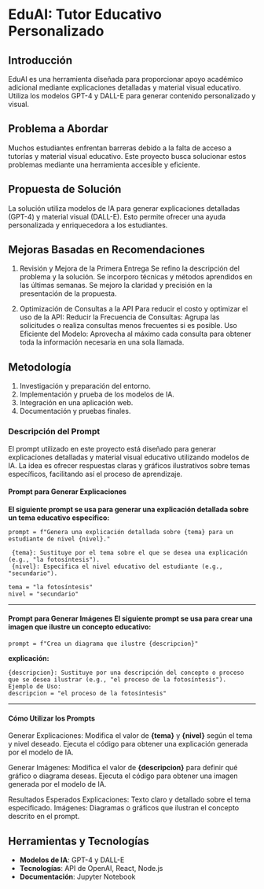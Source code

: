 # EduAI: Tutor Educativo Personalizado

## Introducción
EduAI es una herramienta diseñada para proporcionar apoyo académico adicional mediante explicaciones detalladas y material visual educativo. Utiliza los modelos GPT-4 y DALL-E para generar contenido personalizado y visual.

## Problema a Abordar
Muchos estudiantes enfrentan barreras debido a la falta de acceso a tutorías y material visual educativo. Este proyecto busca solucionar estos problemas mediante una herramienta accesible y eficiente.

## Propuesta de Solución
La solución utiliza modelos de IA para generar explicaciones detalladas (GPT-4) y material visual (DALL-E). Esto permite ofrecer una ayuda personalizada y enriquecedora a los estudiantes.

## Mejoras Basadas en Recomendaciones
1. Revisión y Mejora de la Primera Entrega
Se refino la descripción del problema y la solución.
Se incorporo técnicas y métodos aprendidos en las últimas semanas.
Se mejoro la claridad y precisión en la presentación de la propuesta.

2. Optimización de Consultas a la API
Para reducir el costo y optimizar el uso de la API:
Reducir la Frecuencia de Consultas: Agrupa las solicitudes o realiza consultas menos frecuentes si es posible.
Uso Eficiente del Modelo: Aprovecha al máximo cada consulta para obtener toda la información necesaria en una sola llamada.

## Metodología
1. Investigación y preparación del entorno.
2. Implementación y prueba de los modelos de IA.
3. Integración en una aplicación web.
4. Documentación y pruebas finales.

### Descripción del Prompt 
El prompt utilizado en este proyecto está diseñado para generar explicaciones detalladas y material visual educativo utilizando modelos de IA. La idea es ofrecer respuestas claras y gráficos ilustrativos sobre temas específicos, facilitando así el proceso de aprendizaje. 
#### Prompt para Generar Explicaciones 
**El siguiente prompt se usa para generar una explicación detallada sobre un tema educativo específico:** 
```
prompt = f"Genera una explicación detallada sobre {tema} para un estudiante de nivel {nivel}."
```

```Descripción:
 {tema}: Sustituye por el tema sobre el que se desea una explicación (e.g., "la fotosíntesis").
 {nivel}: Especifica el nivel educativo del estudiante (e.g., "secundario").
```

```Ejemplo de uso:
tema = "la fotosíntesis"
nivel = "secundario"
```
----------------------
#### Prompt para Generar Imágenes El siguiente prompt se usa para crear una imagen que ilustre un concepto educativo:
```
prompt = f"Crea un diagrama que ilustre {descripcion}"
```

**explicación:**
```
{descripcion}: Sustituye por una descripción del concepto o proceso que se desea ilustrar (e.g., "el proceso de la fotosíntesis").
Ejemplo de Uso:
descripcion = "el proceso de la fotosíntesis"
```
-----------------------
#### Cómo Utilizar los Prompts
Generar Explicaciones:
Modifica el valor de **{tema}** y **{nivel}** según el tema y nivel deseado.
Ejecuta el código para obtener una explicación generada por el modelo de IA.

Generar Imágenes:
Modifica el valor de **{descripcion}** para definir qué gráfico o diagrama deseas.
Ejecuta el código para obtener una imagen generada por el modelo de IA.

Resultados Esperados
Explicaciones: Texto claro y detallado sobre el tema especificado.
Imágenes: Diagramas o gráficos que ilustran el concepto descrito en el prompt.

## Herramientas y Tecnologías
- **Modelos de IA**: GPT-4 y DALL-E
- **Tecnologías**: API de OpenAI, React, Node.js
- **Documentación**: Jupyter Notebook

